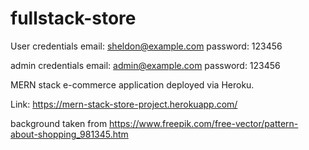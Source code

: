# fullstack-store

User credentials
email: sheldon@example.com
password: 123456

admin credentials
email: admin@example.com
password: 123456

MERN stack e-commerce application deployed via Heroku.

Link: https://mern-stack-store-project.herokuapp.com/

background taken from https://www.freepik.com/free-vector/pattern-about-shopping_981345.htm
